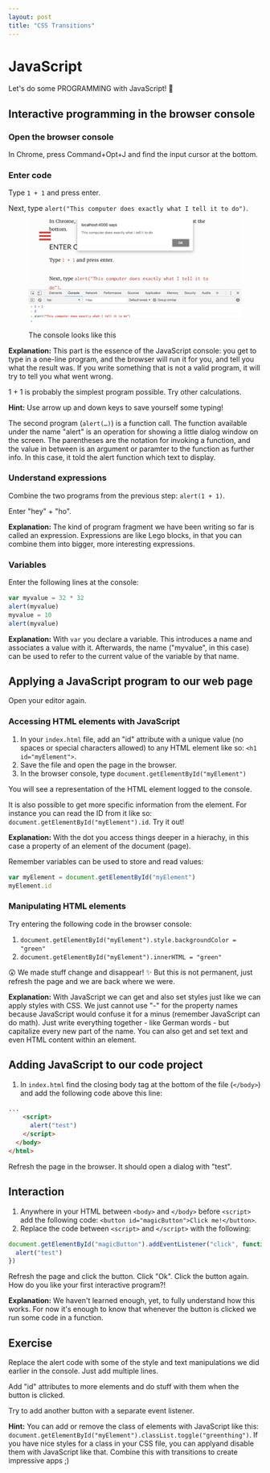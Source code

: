 ```yaml
---
layout: post
title: "CSS Transitions"
---
```


# JavaScript

Let's do some PROGRAMMING with JavaScript! 🎉

## Interactive programming in the browser console

### Open the browser console

In Chrome, press Command+Opt+J and find the input cursor at the bottom.

### Enter code

Type `1 + 1` and press enter.

Next, type `alert("This computer does exactly what I tell it to do")`.

<figure>
  <img src="assets/images/console.png" alt="Browser console">
  <figcaption>
    <p>The console looks like this</p>
  </figcaption>
</figure>

**Explanation:** This part is the essence of the JavaScript console: you get to type in a one-line program, and the browser will run it for you, and tell you what the result was. If you write something that is not a valid program, it will try to tell you what went wrong.

1 + 1 is probably the simplest program possible. Try other calculations.

**Hint:** Use arrow up and down keys to save yourself some typing!

The second program (`alert(…)`) is a function call. The function available under the name "alert" is an operation for showing a little dialog window on the screen. The parentheses are the notation for invoking a function, and the value in between is an argument or paramter to the function as further info. In this case, it told the alert function which text to display.

### Understand expressions

Combine the two programs from the previous step: `alert(1 + 1)`.

Enter "hey" + "ho".

**Explanation:** The kind of program fragment we have been writing so far is called an expression. Expressions are like Lego blocks, in that you can combine them into bigger, more interesting expressions.

### Variables

Enter the following lines at the console:

```javascript
var myvalue = 32 * 32
alert(myvalue)
myvalue = 10
alert(myvalue)
```

**Explanation:** With `var` you declare a variable. This introduces a name and associates a value with it. Afterwards, the name ("myvalue", in this case) can be used to refer to the current value of the variable by that name.

## Applying a JavaScript program to our web page

Open your editor again.

### Accessing HTML elements with JavaScript

1. In your `index.html` file, add an "id" attribute with a unique value (no spaces or special characters allowed) to any HTML element like so: `<h1 id="myElement">`.
1. Save the file and open the page in the browser.
1. In the browser console, type `document.getElementById("myElement")`

You will see a representation of the HTML element logged to the console.

It is also possible to get more specific information from the element. For instance you can read the ID from it like so: `document.getElementById("myElement").id`. Try it out!

**Explanation:** With the dot you access things deeper in a hierachy, in this case a property of an element of the document (page).

Remember variables can be used to store and read values:

```javascript
var myElement = document.getElementById("myElement")
myElement.id
```

### Manipulating HTML elements

Try entering the following code in the browser console:

1. `document.getElementById("myElement").style.backgroundColor = "green"`
1. `document.getElementById("myElement").innerHTML = "green"`

😲 We made stuff change and disappear! ✨ But this is not permanent, just refresh the page and we are back where we were.

**Explanation:** With JavaScript we can get and also set styles just like we can apply styles with CSS. We just cannot use "-" for the property names because JavaScript would confuse it for a minus (remember JavaScript can do math). Just write everything together - like German words - but capitalize every new part of the name. You can also get and set text and even HTML content within an element.

## Adding JavaScript to our code project

1. In `index.html` find the closing body tag at the bottom of the file (`</body>`) and add the following code above this line:

```html
...
    <script>
      alert("test")
    </script>
  </body>
</html>
```

Refresh the page in the browser. It should open a dialog with "test".

## Interaction

1. Anywhere in your HTML between `<body>` and `</body>` before `<script>` add the following code: `<button id="magicButton">Click me!</button>`.
2. Replace the code between `<script>` and `</script>` with the following:

```javascript
document.getElementById("magicButton").addEventListener("click", function() {
  alert("test")
})
```

Refresh the page and click the button. Click "Ok". Click the button again. How do you like your first interactive program?!

**Explanation:** We haven't learned enough, yet, to fully understand how this works. For now it's enough to know that whenever the button is clicked we run some code in a function.

## Exercise

Replace the alert code with some of the style and text manipulations we did earlier in the console. Just add multiple lines.

Add "id" attributes to more elements and do stuff with them when the button is clicked.

Try to add another button with a separate event listener.

**Hint:** You can add or remove the class of elements with JavaScript like this: `document.getElementById("myElement").classList.toggle("greenthing")`. If you have nice styles for a class in your CSS file, you can applyand disable them with JavaScript like that. Combine this with transitions to create impressive apps ;)
